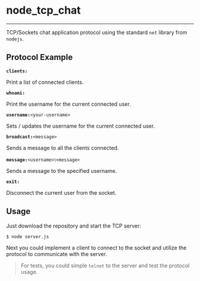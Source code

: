 # node_tcp_chat
***

TCP/Sockets chat application protocol using the standard `net` library from `nodejs`.

## Protocol Example

**`clients:`**

Print a list of connected clients.


**`whoami:`**

Print the username for the current connected user.


**`username:`**`<your-username>`

Sets / updates the username for the current connected user.


**`broadcast:`**`<message>`

Sends a message to all the clients connected.


**`message:`**`<username>`**:**`<message>`

Sends a message to the specified username.


**`exit:`**

Disconnect the current user from the socket.


## Usage

Just download the repository and start the TCP server:

```
$ node server.js
```

Next you could implement a client to connect to the socket and utilize the protocol to communicate with the server.

> For tests, you could simple `telnet` to the server and test the protocol usage.